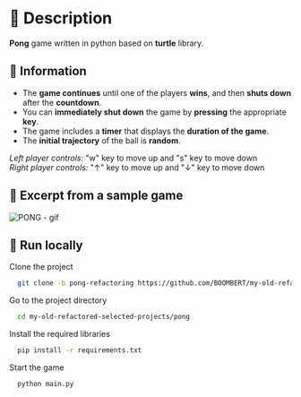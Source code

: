 # 🔹 Description
__Pong__ game written in python based on __turtle__ library.

## 🔹 Information
- The __game continues__ until one of the players __wins__, and then __shuts down__ after the __countdown__.
- You can __immediately shut down__ the game by __pressing__ the appropriate __key__.
- The game includes a __timer__ that displays the __duration of the game__.
- The __initial trajectory__ of the ball is __random__.

_Left player controls:_ "w" key to move up and "s" key to move down \
_Right player controls:_ "↑" key to move up and "↓" key to move down

## 🔹 Excerpt from a sample game
![PONG - gif](https://github.com/BOOMBERT/my-old-refactored-selected-projects/assets/111244602/01c613af-6ebe-4958-b4a0-2e71053ff614)

## 🔹 Run locally
Clone the project
```bash
  git clone -b pong-refactoring https://github.com/BOOMBERT/my-old-refactored-selected-projects.git
```

Go to the project directory
```bash
  cd my-old-refactored-selected-projects/pong
```

Install the required libraries
```bash
  pip install -r requirements.txt
```

Start the game
```bash
  python main.py
```
